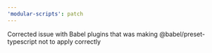```yaml
---
'modular-scripts': patch
---
```


Corrected issue with Babel plugins that was making @babel/preset-typescript not
to apply correctly